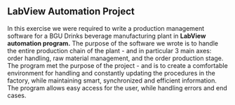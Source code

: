 ## LabView Automation Project

In this exercise we were required to write a production management software for a BGU Drinks beverage manufacturing plant in **LabView automation program.** The purpose of the software we wrote is to handle the entire production chain of the plant - and in particular 3 main axes: order handling, raw material management, and the order production stage. The program met the purpose of the project - and is to create a comfortable environment for handling and constantly updating the procedures in the factory, while maintaining smart, synchronized and efficient information. The program allows easy access for the user, while handling errors and end cases.
